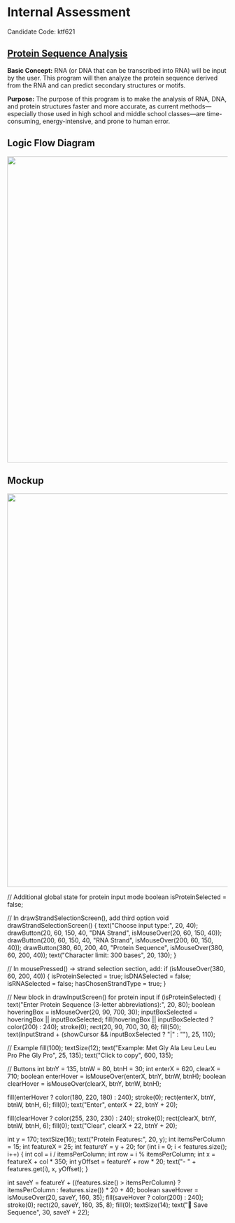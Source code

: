 # Internal Assessment
Candidate Code: ktf621

## <ins>Protein Sequence Analysis<ins>

**Basic Concept:** RNA (or DNA that can be transcribed into RNA) will be input by the user. This program will then analyze the protein sequence derived from the RNA and can predict secondary structures or motifs.

**Purpose:** The purpose of this program is to make the analysis of RNA, DNA, and protein structures faster and more accurate, as current methods—especially those used in high school and middle school classes—are time-consuming, energy-intensive, and prone to human error.

## Logic Flow Diagram

<img src="https://github.com/eebic/InternalAssessment/blob/main/img/IA_Logic_Flow_Diagram.png?raw=true" width="700" />

## Mockup

<img src="https://github.com/eebic/InternalAssessment/blob/main/img/IA_Mockup.png?raw=true" width="900" />

// Additional global state for protein input mode
boolean isProteinSelected = false;

// In drawStrandSelectionScreen(), add third option
void drawStrandSelectionScreen() {
  text("Choose input type:", 20, 40);
  drawButton(20, 60, 150, 40, "DNA Strand", isMouseOver(20, 60, 150, 40));
  drawButton(200, 60, 150, 40, "RNA Strand", isMouseOver(200, 60, 150, 40));
  drawButton(380, 60, 200, 40, "Protein Sequence", isMouseOver(380, 60, 200, 40));
  text("Character limit: 300 bases", 20, 130);
}

// In mousePressed() -> strand selection section, add:
if (isMouseOver(380, 60, 200, 40)) {
  isProteinSelected = true;
  isDNASelected = false;
  isRNASelected = false;
  hasChosenStrandType = true;
}

// New block in drawInputScreen() for protein input
if (isProteinSelected) {
  text("Enter Protein Sequence (3-letter abbreviations):", 20, 80);
  boolean hoveringBox = isMouseOver(20, 90, 700, 30);
  inputBoxSelected = hoveringBox || inputBoxSelected;
  fill(hoveringBox || inputBoxSelected ? color(200) : 240);
  stroke(0);
  rect(20, 90, 700, 30, 6);
  fill(50);
  text(inputStrand + (showCursor && inputBoxSelected ? "|" : ""), 25, 110);

  // Example
  fill(100);
  textSize(12);
  text("Example: Met Gly Ala Leu Leu Leu Pro Phe Gly Pro", 25, 135);
  text("Click to copy", 600, 135);

  // Buttons
  int btnY = 135, btnW = 80, btnH = 30;
  int enterX = 620, clearX = 710;
  boolean enterHover = isMouseOver(enterX, btnY, btnW, btnH);
  boolean clearHover = isMouseOver(clearX, btnY, btnW, btnH);

  fill(enterHover ? color(180, 220, 180) : 240);
  stroke(0);
  rect(enterX, btnY, btnW, btnH, 6);
  fill(0);
  text("Enter", enterX + 22, btnY + 20);

  fill(clearHover ? color(255, 230, 230) : 240);
  stroke(0);
  rect(clearX, btnY, btnW, btnH, 6);
  fill(0);
  text("Clear", clearX + 22, btnY + 20);

  int y = 170;
  textSize(16);
  text("Protein Features:", 20, y);
  int itemsPerColumn = 15;
  int featureX = 25;
  int featureY = y + 20;
  for (int i = 0; i < features.size(); i++) {
    int col = i / itemsPerColumn;
    int row = i % itemsPerColumn;
    int x = featureX + col * 350;
    int yOffset = featureY + row * 20;
    text("- " + features.get(i), x, yOffset);
  }

  int saveY = featureY + ((features.size() > itemsPerColumn) ? itemsPerColumn : features.size()) * 20 + 40;
  boolean saveHover = isMouseOver(20, saveY, 160, 35);
  fill(saveHover ? color(200) : 240);
  stroke(0);
  rect(20, saveY, 160, 35, 8);
  fill(0);
  textSize(14);
  text("💾 Save Sequence", 30, saveY + 22);
